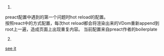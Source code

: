 1.
preact配置中遇到的第一个问题时hot reload的配置。  
按照react中的方式配置，每次hot reload都会将渲染出来的VDom重新append到root上一遍，造成页面上出现重复内容。
当前配置来自preact作者的boilerplate  

2.
[see it](http://Jiaoweiquan.github.io/preact-demo)

